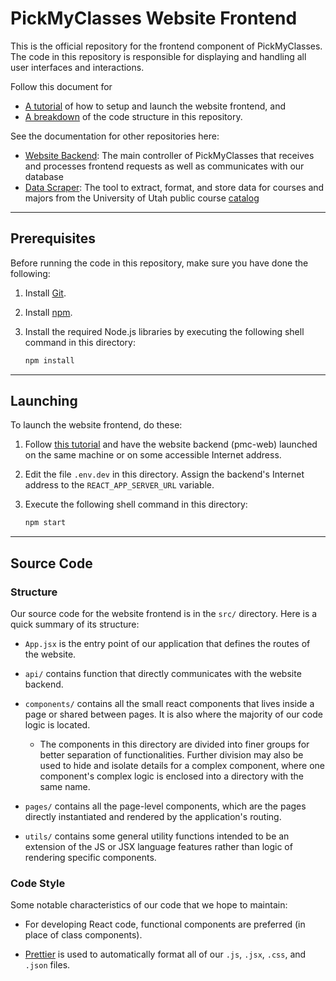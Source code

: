 # PickMyClasses Website Frontend

This is the official repository for the frontend component of PickMyClasses. The code in this repository is responsible for displaying and handling all user interfaces and interactions.

Follow this document for

- [A tutorial](#prerequisites) of how to setup and launch the website frontend, and
- [A breakdown](#source-code) of the code structure in this repository.

See the documentation for other repositories here:

- [Website Backend](https://capstone-cs.eng.utah.edu/EmptyTome/pmc-server): The main controller of PickMyClasses that receives and processes frontend requests as well as communicates with our database
- [Data Scraper](https://capstone-cs.eng.utah.edu/EmptyTome/pmc-server): The tool to extract, format, and store data for courses and majors from the University of Utah public course [catalog](https://registrar.utah.edu/Catalog-schedules.php)

---

## Prerequisites

Before running the code in this repository, make sure you have done the following:

1. Install [Git](https://git-scm.com/book/en/v2/Getting-Started-Installing-Git).

2. Install [npm](https://docs.npmjs.com/downloading-and-installing-node-js-and-npm).

3. Install the required Node.js libraries by executing the following shell command in this directory:

   ```sh
   npm install
   ```

---

## Launching

To launch the website frontend, do these:

1. Follow [this tutorial](https://capstone-cs.eng.utah.edu/EmptyTome/pmc-server) and have the website backend (pmc-web) launched on the same machine or on some accessible Internet address.

2. Edit the file `.env.dev` in this directory. Assign the backend's Internet address to the `REACT_APP_SERVER_URL` variable.

3. Execute the following shell command in this directory:

   ```sh
   npm start
   ```

---

## Source Code

### Structure

Our source code for the website frontend is in the `src/` directory. Here is a quick summary of its structure:

- `App.jsx` is the entry point of our application that defines the routes of the website.

- `api/` contains function that directly communicates with the website backend.

- `components/` contains all the small react components that lives inside a page or shared between pages. It is also where the majority of our code logic is located.

  - The components in this directory are divided into finer groups for better separation of functionalities. Further division may also be used to hide and isolate details for a complex component, where one component's complex logic is enclosed into a directory with the same name.

- `pages/` contains all the page-level components, which are the pages directly instantiated and rendered by the application's routing.

- `utils/` contains some general utility functions intended to be an extension of the JS or JSX language features rather than logic of rendering specific components.

### Code Style

Some notable characteristics of our code that we hope to maintain:

- For developing React code, functional components are preferred (in place of class components).

- [Prettier](https://prettier.io/) is used to automatically format all of our `.js`, `.jsx`, `.css`, and `.json` files.
